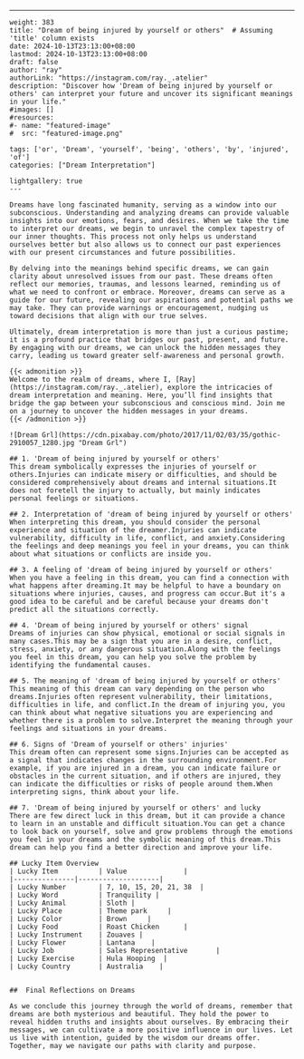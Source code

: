 ---
    weight: 383
    title: "Dream of being injured by yourself or others"  # Assuming 'title' column exists
    date: 2024-10-13T23:13:00+08:00
    lastmod: 2024-10-13T23:13:00+08:00
    draft: false
    author: "ray"
    authorLink: "https://instagram.com/ray._.atelier"
    description: "Discover how 'Dream of being injured by yourself or others' can interpret your future and uncover its significant meanings in your life."
    #images: []
    #resources:
    #- name: "featured-image"
    #  src: "featured-image.png"
    
    tags: ['or', 'Dream', 'yourself', 'being', 'others', 'by', 'injured', 'of']
    categories: ["Dream Interpretation"]
    
    lightgallery: true
    ---
    
    Dreams have long fascinated humanity, serving as a window into our subconscious. Understanding and analyzing dreams can provide valuable insights into our emotions, fears, and desires. When we take the time to interpret our dreams, we begin to unravel the complex tapestry of our inner thoughts. This process not only helps us understand ourselves better but also allows us to connect our past experiences with our present circumstances and future possibilities.
    
    By delving into the meanings behind specific dreams, we can gain clarity about unresolved issues from our past. These dreams often reflect our memories, traumas, and lessons learned, reminding us of what we need to confront or embrace. Moreover, dreams can serve as a guide for our future, revealing our aspirations and potential paths we may take. They can provide warnings or encouragement, nudging us toward decisions that align with our true selves.
    
    Ultimately, dream interpretation is more than just a curious pastime; it is a profound practice that bridges our past, present, and future. By engaging with our dreams, we can unlock the hidden messages they carry, leading us toward greater self-awareness and personal growth.
    
    {{< admonition >}}
    Welcome to the realm of dreams, where I, [Ray](https://instagram.com/ray._.atelier), explore the intricacies of dream interpretation and meaning. Here, you’ll find insights that bridge the gap between your subconscious and conscious mind. Join me on a journey to uncover the hidden messages in your dreams.
    {{< /admonition >}}
    
    ![Dream Grl](https://cdn.pixabay.com/photo/2017/11/02/03/35/gothic-2910057_1280.jpg "Dream Grl")
    
    ## 1. 'Dream of being injured by yourself or others'
    This dream symbolically expresses the injuries of yourself or others.Injuries can indicate misery or difficulties, and should be considered comprehensively about dreams and internal situations.It does not foretell the injury to actually, but mainly indicates personal feelings or situations.
    
    ## 2. Interpretation of 'dream of being injured by yourself or others'
    When interpreting this dream, you should consider the personal experience and situation of the dreamer.Injuries can indicate vulnerability, difficulty in life, conflict, and anxiety.Considering the feelings and deep meanings you feel in your dreams, you can think about what situations or conflicts are inside you.
    
    ## 3. A feeling of 'dream of being injured by yourself or others'
    When you have a feeling in this dream, you can find a connection with what happens after dreaming.It may be helpful to have a boundary on situations where injuries, causes, and progress can occur.But it's a good idea to be careful and be careful because your dreams don't predict all the situations correctly.
    
    ## 4. 'Dream of being injured by yourself or others' signal
    Dreams of injuries can show physical, emotional or social signals in many cases.This may be a sign that you are in a desire, conflict, stress, anxiety, or any dangerous situation.Along with the feelings you feel in this dream, you can help you solve the problem by identifying the fundamental causes.
    
    ## 5. The meaning of 'dream of being injured by yourself or others'
    This meaning of this dream can vary depending on the person who dreams.Injuries often represent vulnerability, their limitations, difficulties in life, and conflict.In the dream of injuring you, you can think about what negative situations you are experiencing and whether there is a problem to solve.Interpret the meaning through your feelings and situations in your dreams.
    
    ## 6. Signs of 'Dream of yourself or others' injuries'
    This dream often can represent some signs.Injuries can be accepted as a signal that indicates changes in the surrounding environment.For example, if you are injured in a dream, you can indicate failure or obstacles in the current situation, and if others are injured, they can indicate the difficulties or risks of people around them.When interpreting signs, think about your life.
    
    ## 7. 'Dream of being injured by yourself or others' and lucky
    There are few direct luck in this dream, but it can provide a chance to learn in an unstable and difficult situation.You can get a chance to look back on yourself, solve and grow problems through the emotions you feel in your dreams and the symbolic meaning of this dream.This dream can help you find a better direction and improve your life.
    
    ## Lucky Item Overview
    | Lucky Item          | Value              |
    |---------------|--------------------|
    | Lucky Number        | 7, 10, 15, 20, 21, 38  |
    | Lucky Word          | Tranquility |
    | Lucky Animal        | Sloth |
    | Lucky Place         | Theme park     |
    | Lucky Color         | Brown     |
    | Lucky Food          | Roast Chicken      |
    | Lucky Instrument    | Zouaves |
    | Lucky Flower        | Lantana    |
    | Lucky Job           | Sales Representative       |
    | Lucky Exercise      | Hula Hooping  |
    | Lucky Country       | Australia    |
    
    
    ##  Final Reflections on Dreams
    
    As we conclude this journey through the world of dreams, remember that dreams are both mysterious and beautiful. They hold the power to reveal hidden truths and insights about ourselves. By embracing their messages, we can cultivate a more positive influence in our lives. Let us live with intention, guided by the wisdom our dreams offer. Together, may we navigate our paths with clarity and purpose.
    